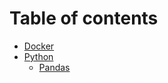 # Table of contents

* [Docker](README.md)
* [Python](python/README.md)
  * [Pandas](python/pandas.md)

